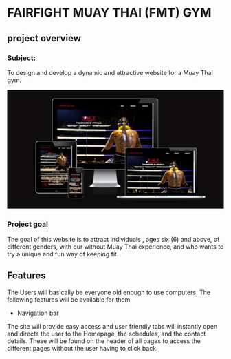# FAIRFIGHT MUAY THAI (FMT) GYM

## project overview

### Subject: 
To design and develop a dynamic and attractive website for a Muay Thai gym.

<img src="assets/images/responsive-screen.png">

### Project goal

The goal of this website is to attract individuals , ages six (6) and above, of different genders, with our without Muay Thai experience, and who wants to try a unique and fun way of keeping fit.

## Features

The Users will basically be everyone old enough to use computers. The following features will be available for them

- Navigation bar

The site will provide easy access and user friendly tabs will instantly open and directs the user to the Homepage, the schedules, and the contact details. These will be found on the header of all pages to access the different pages without the user having to click back.
